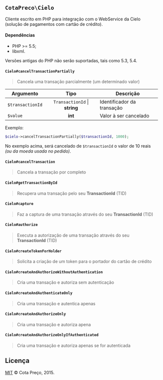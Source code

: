 ## `CotaPreco\Cielo`

Cliente escrito em PHP para integração com o WebService da Cielo (solução de pagamentos com cartão de crédito).

#### Dependências
- PHP >= 5.5;
- libxml.

Versões antigas do PHP não serão suportadas, tais como 5.3, 5.4.


#### `Cielo#cancelTransactionPartially`
> Cancela uma transação parcialmente (um determinado valor)

| Argumento | Tipo | Descrição
| --- | :---: | ---
| `$transactionId` | `TransactionId` &#124; **string** | Identificador da transação
| `$value` | **int** | Valor à ser cancelado

Exemplo:
```PHP
$cielo->cancelTransactionPartially($transactionId, 1000);
```

No exemplo acima, será cancelado de `$transactionId` o valor de 10 reais *(ou da moeda usada no pedido)*.

#### `Cielo#cancelTransaction`
> Cancela a transação por completo

#### `Cielo#getTransactionById`
> Recupera uma transação pelo seu **TransactionId** (TID)

#### `Cielo#capture`
> Faz a captura de uma transação através do seu **TransactionId** (TID)

#### `Cielo#authorize`
> Executa a autorização de uma transação através do seu **TransactionId** (TID)

#### `Cielo#createTokenForHolder`
> Solicita a criação de um token para o portador do cartão de crédito

#### `Cielo#createAndAuthorizeWithoutAuthentication`
> Cria uma transação e autoriza sem autenticação

#### `Cielo#createAndAuthenticateOnly`
> Cria uma transação e autentica apenas

#### `Cielo#createAndAuthorizeOnly`
> Cria uma transação e autoriza apena

#### `Cielo#createAndAuthorizeOnlyIfAuthenticated`
> Cria uma transação e autoriza apenas se for autenticada


## Licença
[MIT](https://github.com/CotaPreco/Cielo/blob/master/LICENSE) &copy; Cota Preço, 2015.
